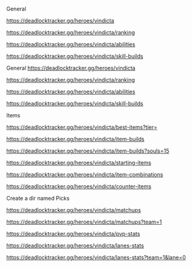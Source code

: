 General

https://deadlocktracker.gg/heroes/vindicta

https://deadlocktracker.gg/heroes/vindicta/ranking

https://deadlocktracker.gg/heroes/vindicta/abilities

https://deadlocktracker.gg/heroes/vindicta/skill-builds

General
https://deadlocktracker.gg/heroes/vindicta

https://deadlocktracker.gg/heroes/vindicta/ranking

https://deadlocktracker.gg/heroes/vindicta/abilities

https://deadlocktracker.gg/heroes/vindicta/skill-builds
 
Items

https://deadlocktracker.gg/heroes/vindicta/best-items?tier=

https://deadlocktracker.gg/heroes/vindicta/item-builds

https://deadlocktracker.gg/heroes/vindicta/item-builds?souls=15

https://deadlocktracker.gg/heroes/vindicta/starting-items

https://deadlocktracker.gg/heroes/vindicta/item-combinations

https://deadlocktracker.gg/heroes/vindicta/counter-items


Create a dir named Picks

https://deadlocktracker.gg/heroes/vindicta/matchups

https://deadlocktracker.gg/heroes/vindicta/matchups?team=1

https://deadlocktracker.gg/heroes/vindicta/pvp-stats

https://deadlocktracker.gg/heroes/vindicta/lanes-stats

https://deadlocktracker.gg/heroes/vindicta/lanes-stats?team=1&lane=0



